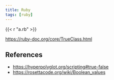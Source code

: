 ```yaml
---
title: Ruby
tags: [ruby]
---
```


{{< r "a.rb" >}}

<https://ruby-doc.org/core/TrueClass.html>

## References

- <https://hyperpolyglot.org/scripting#true-false>
- <https://rosettacode.org/wiki/Boolean_values>
